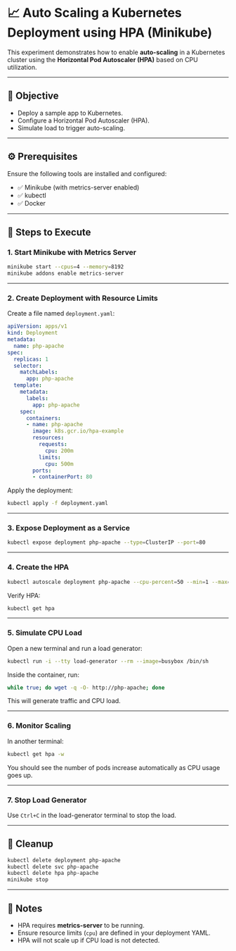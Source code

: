 # 📈 Auto Scaling a Kubernetes Deployment using HPA (Minikube)

This experiment demonstrates how to enable **auto-scaling** in a Kubernetes cluster using the **Horizontal Pod Autoscaler (HPA)** based on CPU utilization.

---

## 🎯 Objective

- Deploy a sample app to Kubernetes.
- Configure a Horizontal Pod Autoscaler (HPA).
- Simulate load to trigger auto-scaling.

---

## ⚙️ Prerequisites

Ensure the following tools are installed and configured:

- ✅ Minikube (with metrics-server enabled)
- ✅ kubectl
- ✅ Docker

---

## 🚀 Steps to Execute

### 1. Start Minikube with Metrics Server

```bash
minikube start --cpus=4 --memory=8192
minikube addons enable metrics-server
```

---

### 2. Create Deployment with Resource Limits

Create a file named `deployment.yaml`:

```yaml
apiVersion: apps/v1
kind: Deployment
metadata:
  name: php-apache
spec:
  replicas: 1
  selector:
    matchLabels:
      app: php-apache
  template:
    metadata:
      labels:
        app: php-apache
    spec:
      containers:
      - name: php-apache
        image: k8s.gcr.io/hpa-example
        resources:
          requests:
            cpu: 200m
          limits:
            cpu: 500m
        ports:
        - containerPort: 80
```

Apply the deployment:

```bash
kubectl apply -f deployment.yaml
```

---

### 3. Expose Deployment as a Service

```bash
kubectl expose deployment php-apache --type=ClusterIP --port=80
```

---

### 4. Create the HPA

```bash
kubectl autoscale deployment php-apache --cpu-percent=50 --min=1 --max=5
```

Verify HPA:

```bash
kubectl get hpa
```

---

### 5. Simulate CPU Load

Open a new terminal and run a load generator:

```bash
kubectl run -i --tty load-generator --rm --image=busybox /bin/sh
```

Inside the container, run:

```sh
while true; do wget -q -O- http://php-apache; done
```

This will generate traffic and CPU load.

---

### 6. Monitor Scaling

In another terminal:

```bash
kubectl get hpa -w
```

You should see the number of pods increase automatically as CPU usage goes up.

---

### 7. Stop Load Generator

Use `Ctrl+C` in the load-generator terminal to stop the load.

---

## 🧹 Cleanup

```bash
kubectl delete deployment php-apache
kubectl delete svc php-apache
kubectl delete hpa php-apache
minikube stop
```

---

## 📝 Notes

- HPA requires **metrics-server** to be running.
- Ensure resource limits (`cpu`) are defined in your deployment YAML.
- HPA will not scale up if CPU load is not detected.
